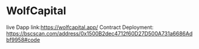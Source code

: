 # WolfCapital
live Dapp link:https://wolfcapital.app/
Contract Deployment: https://bscscan.com/address/0x1500B2dec4712f60D27D500A731a6686Adbf9958#code
